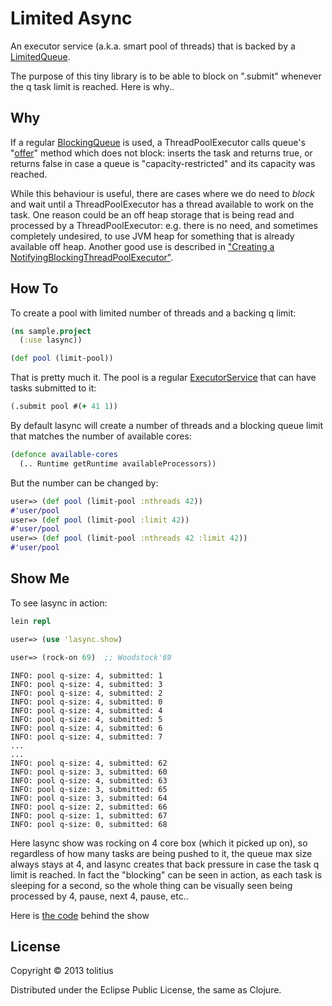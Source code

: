 # Limited Async

An executor service (a.k.a. smart pool of threads) that is backed by a [LimitedQueue](https://github.com/tolitius/lasync/blob/master/src/java/LimitedQueue.java).

The purpose of this tiny library is to be able to block on ".submit" whenever the q task limit is reached. Here is why..

## Why

If a regular [BlockingQueue](http://docs.oracle.com/javase/7/docs/api/java/util/concurrent/BlockingQueue.html) is used, 
a ThreadPoolExecutor calls queue's "[offer](http://docs.oracle.com/javase/7/docs/api/java/util/concurrent/BlockingQueue.html#offer\(E\))"
method which does not block: inserts the task and returns true, or returns false in case a queue is "capacity-restricted" and its capacity was reached.

While this behaviour is useful, there are cases where we do need to _block_ and wait until a ThreadPoolExecutor has 
a thread available to work on the task. One reason could be an off heap storage that is being read and processed by a ThreadPoolExecutor:
e.g. there is no need, and sometimes completely undesired, to use JVM heap for something that is already available off heap.
Another good use is described in ["Creating a NotifyingBlockingThreadPoolExecutor"](https://today.java.net/pub/a/today/2008/10/23/creating-a-notifying-blocking-thread-pool-executor.html).

## How To

To create a pool with limited number of threads and a backing q limit:

```clojure
(ns sample.project
  (:use lasync))

(def pool (limit-pool))
```

That is pretty much it. The pool is a regular [ExecutorService](http://docs.oracle.com/javase/7/docs/api/java/util/concurrent/ExecutorService.html) that can have tasks submitted to it:

```clojure
(.submit pool #(+ 41 1))
```

By default lasync will create a number of threads and a blocking queue limit that matches the number of available cores:

```clojure
(defonce available-cores 
  (.. Runtime getRuntime availableProcessors))
```

But the number can be changed by:

```clojure
user=> (def pool (limit-pool :nthreads 42))
#'user/pool
user=> (def pool (limit-pool :limit 42))
#'user/pool
user=> (def pool (limit-pool :nthreads 42 :limit 42))
#'user/pool
```

## Show Me

To see lasync in action:

```clojure
lein repl
```

```clojure
user=> (use 'lasync.show)
```

```clojure
user=> (rock-on 69)  ;; Woodstock'69
```

```
INFO: pool q-size: 4, submitted: 1
INFO: pool q-size: 4, submitted: 3
INFO: pool q-size: 4, submitted: 2
INFO: pool q-size: 4, submitted: 0
INFO: pool q-size: 4, submitted: 4
INFO: pool q-size: 4, submitted: 5
INFO: pool q-size: 4, submitted: 6
INFO: pool q-size: 4, submitted: 7
...
...
INFO: pool q-size: 4, submitted: 62
INFO: pool q-size: 3, submitted: 60
INFO: pool q-size: 4, submitted: 63
INFO: pool q-size: 3, submitted: 65
INFO: pool q-size: 3, submitted: 64
INFO: pool q-size: 2, submitted: 66
INFO: pool q-size: 1, submitted: 67
INFO: pool q-size: 0, submitted: 68
```

Here lasync show was rocking on 4 core box (which it picked up on), so regardless of how many tasks are being pushed to it,
the queue max size always stays at 4, and lasync creates that back pressure in case the task q limit is reached. 
In fact the "blocking" can be seen in action, as each task is sleeping for a second, 
so the whole thing can be visually seen being processed by 4, pause, next 4, pause, etc..

Here is [the code](https://github.com/tolitius/lasync/blob/master/src/lasync/show.clj) behind the show


## License

Copyright © 2013 tolitius

Distributed under the Eclipse Public License, the same as Clojure.
